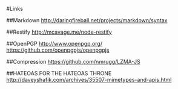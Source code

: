 #Links

##Markdown
http://daringfireball.net/projects/markdown/syntax

##Restify
http://mcavage.me/node-restify

##OpenPGP
http://www.openpgp.org/
https://github.com/openpgpjs/openpgpjs

##Compression
https://github.com/nmrugg/LZMA-JS


##HATEOAS FOR THE HATEOAS THRONE
http://daveyshafik.com/archives/35507-mimetypes-and-apis.html